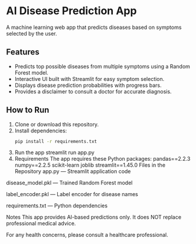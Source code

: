 # AI Disease Prediction App

A machine learning web app that predicts diseases based on symptoms selected by the user.

## Features
- Predicts top possible diseases from multiple symptoms using a Random Forest model.
- Interactive UI built with Streamlit for easy symptom selection.
- Displays disease prediction probabilities with progress bars.
- Provides a disclaimer to consult a doctor for accurate diagnosis.

## How to Run

1. Clone or download this repository.  
2. Install dependencies:  
   ```bash
   pip install -r requirements.txt
3. Run the app
    streamlit run app.py
4. Requirements
The app requires these Python packages:
pandas==2.2.3
numpy==2.2.5
scikit-learn
joblib
streamlit==1.45.0
Files in the Repository
app.py — Streamlit application code

disease_model.pkl — Trained Random Forest model

label_encoder.pkl — Label encoder for disease names

requirements.txt — Python dependencies

Notes
This app provides AI-based predictions only. It does NOT replace professional medical advice.

For any health concerns, please consult a healthcare professional.




